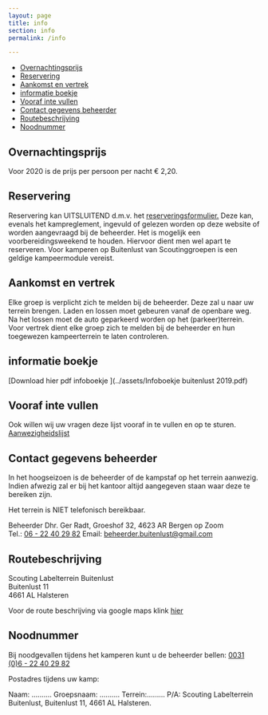 ```yaml
---
layout: page
title: info
section: info
permalink: /info

---
```


- [Overnachtingsprijs](#overnachtingsprijs)
- [Reservering](#reservering)
- [Aankomst en vertrek](#aankomst-en-vertrek)
- [informatie boekje](#informatie-boekje)
- [Vooraf inte vullen](#vooraf-inte-vullen)
- [Contact gegevens beheerder](#contact-gegevens-beheerder)
- [Routebeschrijving](#routebeschrijving)
- [Noodnummer](#noodnummer)

## Overnachtingsprijs

Voor 2020 is de prijs per persoon per nacht € 2,20.

## Reservering

Reservering kan UITSLUITEND d.m.v. het [reserveringsformulier.](/aanvraag) Deze kan, evenals het kampreglement, ingevuld of gelezen worden op deze website of worden aangevraagd bij de beheerder. Het is mogelijk een voorbereidingsweekend te houden. Hiervoor dient men wel apart te reserveren. Voor kamperen op Buitenlust van Scoutinggroepen is een geldige kampeermodule vereist.

## Aankomst en vertrek

Elke groep is verplicht zich te melden bij de beheerder. Deze zal u naar uw terrein brengen. Laden en lossen moet gebeuren vanaf de openbare weg. Na het lossen moet de auto geparkeerd worden op het (parkeer)terrein. Voor vertrek dient elke groep zich te melden bij de beheerder en hun toegewezen kampeerterrein te laten controleren.

## informatie boekje

[Download hier pdf infoboekje ](../assets/Infoboekje buitenlust 2019.pdf)

## Vooraf inte vullen 

Ook willen wij uw vragen deze lijst vooraf in te vullen en op te sturen.
[Aanwezigheidslijst](../assets/Aanwezigheidslijst%20calamiteiten.docx)

## Contact gegevens beheerder

In het hoogseizoen is de beheerder of de kampstaf op het terrein aanwezig. Indien afwezig zal er bij het kantoor altijd aangegeven staan waar deze te bereiken zijn.

Het terrein is NIET telefonisch bereikbaar.  

Beheerder Dhr. Ger Radt, Groeshof 32, 4623 AR Bergen op Zoom  
Tel.: [06 - 22 40 29 82](tel:0622402982) Email: beheerder.buitenlust@gmail.com

## Routebeschrijving

Scouting Labelterrein Buitenlust  
Buitenlust 11  
4661 AL Halsteren

Voor de route beschrijving via google maps klink [hier](https://www.google.nl/maps/place/Scouting+Labelterrein+Buitenlust/@51.5150386,4.2963654,15z/data=!4m8!1m2!2m1!1sbuitenlust,+halsteren!3m4!1s0x47c41334ebbdcd15:0xee193dfa9d4103e9!8m2!3d51.5125249!4d4.3058154?hl=nl)

## Noodnummer

Bij noodgevallen tijdens het kamperen kunt u de beheerder bellen:
 [0031 (0)6 - 22 40 29 82](tel:0031622402982)

Postadres tijdens uw kamp:

Naam: ..........   Groepsnaam: .......... Terrein:.........  P/A: Scouting Labelterrein Buitenlust, Buitenlust 11, 4661 AL Halsteren.
